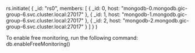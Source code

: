 rs.initiate(
{
  _id: "rs0",
  members: [
    { _id: 0, host: "mongodb-0.mongodb.gic-group-6.svc.cluster.local:27017" },
    { _id: 1, host: "mongodb-1.mongodb.gic-group-6.svc.cluster.local:27017" },
    { _id: 2, host: "mongodb-2.mongodb.gic-group-6.svc.cluster.local:27017" }
  ]
}
)



To enable free monitoring, run the following command: db.enableFreeMonitoring()